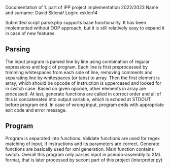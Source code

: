 Documentation of 1. part of IPP project implementation 2022/2023
Name and surname: David Sklenář
Login: xsklen14

Submitted script parse.php supports base functionality. It has been implemented without OOP
approach, but it is still relatively easy to expand it in case of new features.

## Parsing
The input program is parsed line by line using combination of regular expressions and logic of
program. Each line is first preprocessed by trimming whitespaces from each side of line, removing
comments and separating line by whitespaces (or tabs) to array. Then the first element is array,
which should be opcode of instruction is uppercased and looked for in switch case. Based on given
opcode, other elements in array are processed. At last, generate functions are called in correct order
and all of this is concatenated into output variable, which is echoed at STDOUT before program end.
In case of wrong input, program ends with appropriate exit code and error message.

## Program
Program is separated into functions. Validate functions are used for regex matching of input, if
instructions and its parameters are correct. Generate functions are basically used for xml generation.
Main function contains switch. Overall this program only parses input in pseudo-assembly to XML format, that is later processed by secont part of this project (interpreter.py)